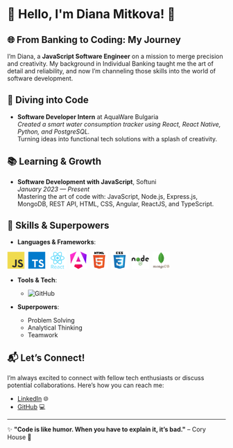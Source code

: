 # 🌟 Hello, I'm Diana Mitkova! 🌟

## 🌐 From Banking to Coding: My Journey
I’m Diana, a **JavaScript Software Engineer** on a mission to merge precision and creativity. My background in Individual Banking taught me the art of detail and reliability, and now I’m channeling those skills into the world of software development.

## 🚀 Diving into Code
- **Software Developer Intern** at AquaWare Bulgaria  
  *Created a smart water consumption tracker using React, React Native, Python, and PostgreSQL.*  
  Turning ideas into functional tech solutions with a splash of creativity.

## 📚 Learning & Growth
- **Software Development with JavaScript**, Softuni  
  *January 2023 — Present*  
  Mastering the art of code with: JavaScript, Node.js, Express.js, MongoDB, REST API, HTML, CSS, Angular, ReactJS, and TypeScript.

## 🌟 Skills & Superpowers
- **Languages & Frameworks**:
<div>
 <img src="https://github.com/devicons/devicon/blob/master/icons/javascript/javascript-original.svg" title="JavaScript" alt="JavaScript" width="40" height="40"/>&nbsp;
 <img src="https://github.com/devicons/devicon/blob/master/icons/typescript/typescript-original.svg" title="TypeScript" alt="TypeScript" width="40" height="40"/>&nbsp;
  <img src="https://github.com/devicons/devicon/blob/master/icons/react/react-original-wordmark.svg" title="React" alt="React" width="40" height="40"/>&nbsp;
  <img src="https://github.com/devicons/devicon/blob/master/icons/angular/angular-original.svg" title="Angular" alt="D3" width="40" height="40"/>&nbsp;
  <img src="https://github.com/devicons/devicon/blob/master/icons/html5/html5-original-wordmark.svg" title="HTML" alt="HTML" width="40" height="40"/>&nbsp;
  <img src="https://github.com/devicons/devicon/blob/master/icons/css3/css3-original-wordmark.svg" title="CSS" alt="CSS" width="40" height="40"/>&nbsp;
  <img src="https://github.com/devicons/devicon/blob/master/icons/nodejs/nodejs-original-wordmark.svg" title="NodeJS" alt="NodeJS" width="40" height="40"/>&nbsp;
  <img src="https://github.com/devicons/devicon/blob/master/icons/mongodb/mongodb-original-wordmark.svg" title="MongoDB" alt="MongoDB" width="40" height="40"/>&nbsp;
  <div>

- **Tools & Tech**:
  - ![GitHub](https://cdn.jsdelivr.net/npm/devicons@1.8.0/icons/github/github-original.svg)

- **Superpowers**:
  - Problem Solving
  - Analytical Thinking
  - Teamwork

## 📬 Let’s Connect!
I’m always excited to connect with fellow tech enthusiasts or discuss potential collaborations. Here’s how you can reach me:
- [LinkedIn](#) 🌐
- [GitHub](#) 💻

---

✨ **"Code is like humor. When you have to explain it, it’s bad."** – Cory House  🚀

